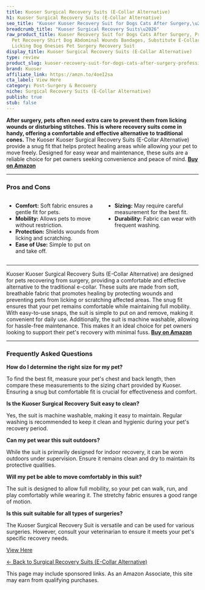 ```yaml
---
title: Kuoser Surgical Recovery Suits (E-Collar Alternative)
h1: Kuoser Surgical Recovery Suits (E-Collar Alternative)
seo_title: "Kuoser Kuoser Recovery Suit for Dogs Cats After Surgery,\u2026"
breadcrumb_title: "Kuoser Surgical Recovery Suits\u2026"
raw_product_title: Kuoser Recovery Suit for Dogs Cats After Surgery, Professional
  Pet Recovery Shirt Dog Abdominal Wounds Bandages, Substitute E-Collar & Cone,Prevent
  Licking Dog Onesies Pet Surgery Recovery Suit
display_title: Kuoser Surgical Recovery Suits (E-Collar Alternative)
type: review
product_slug: kuoser-recovery-suit-for-dogs-cats-after-surgery-professional-pet-recov-df7ed949
brand: Kuoser
affiliate_link: https://amzn.to/4oeI2sa
cta_label: View Here
category: Post-Surgery & Recovery
niche: Surgical Recovery Suits (E-Collar Alternative)
publish: true
stub: false
---
```


<div id="intro" class="full-width">
  <p><strong>After surgery, pets often need extra care to prevent them from licking wounds or disturbing stitches. This is where recovery suits come in handy, offering a comfortable and effective alternative to traditional cones.</strong> The Kuoser Kuoser Surgical Recovery Suits (E-Collar Alternative) provide a snug fit that helps protect healing areas while allowing your pet to move freely. Designed for easy wear and maintenance, these suits are a reliable choice for pet owners seeking convenience and peace of mind. <a href="https://amzn.to/4oeI2sa" rel="nofollow sponsored noopener" target="_blank"><strong>Buy on Amazon</strong></a></p>
</div>

<hr />
<h3 id="pros-cons">Pros and Cons</h3>
<div class="pc-grid" style="display:grid;grid-template-columns:1fr 1fr;gap:16px;">
  <ul>
    <li><strong>Comfort:</strong> Soft fabric ensures a gentle fit for pets.</li>
    <li><strong>Mobility:</strong> Allows pets to move without restriction.</li>
    <li><strong>Protection:</strong> Shields wounds from licking and scratching.</li>
    <li><strong>Ease of Use:</strong> Simple to put on and take off.</li>
  </ul>
  <ul>
    <li><strong>Sizing:</strong> May require careful measurement for the best fit.</li>
    <li><strong>Durability:</strong> Fabric can wear with frequent washing.</li>
  </ul>
</div>
<hr />

<div class="full-width">
  <p>Kuoser Kuoser Surgical Recovery Suits (E-Collar Alternative) are designed for pets recovering from surgery, providing a comfortable and effective alternative to the traditional e-collar. These suits are made from soft, breathable fabric that promotes healing by protecting wounds and preventing pets from licking or scratching affected areas. The snug fit ensures that your pet remains comfortable while maintaining full mobility. With easy-to-use snaps, the suit is simple to put on and remove, making it convenient for daily use. Additionally, the suit is machine washable, allowing for hassle-free maintenance. This makes it an ideal choice for pet owners looking to support their pet's recovery with minimal fuss. <a href="https://amzn.to/4oeI2sa" rel="nofollow sponsored noopener" target="_blank"><strong>Buy on Amazon</strong></a></p>
</div>

<hr />
<h3 id="faqs">Frequently Asked Questions</h3>

<p><strong>How do I determine the right size for my pet?</strong></p>
<p>To find the best fit, measure your pet's chest and back length, then compare these measurements to the sizing chart provided by Kuoser. Ensuring a snug but comfortable fit is crucial for effectiveness and comfort.</p>

<p><strong>Is the Kuoser Surgical Recovery Suit easy to clean?</strong></p>
<p>Yes, the suit is machine washable, making it easy to maintain. Regular washing is recommended to keep it clean and hygienic during your pet's recovery period.</p>

<p><strong>Can my pet wear this suit outdoors?</strong></p>
<p>While the suit is primarily designed for indoor recovery, it can be worn outdoors under supervision. Ensure it remains clean and dry to maintain its protective qualities.</p>

<p><strong>Will my pet be able to move comfortably in this suit?</strong></p>
<p>The suit is designed to allow full mobility, so your pet can walk, run, and play comfortably while wearing it. The stretchy fabric ensures a good range of motion.</p>

<p><strong>Is this suit suitable for all types of surgeries?</strong></p>
<p>The Kuoser Surgical Recovery Suit is versatile and can be used for various surgeries. However, consult your veterinarian to ensure it meets your pet's specific recovery needs.</p>
<p><a class="btn" href="https://amzn.to/4oeI2sa" target="_blank" rel="nofollow sponsored noopener">View Here</a></p>
<p><a href="/roundups/post-surgery-recovery/surgical-recovery-suits-e-collar-alternative-/">← Back to Surgical Recovery Suits (E-Collar Alternative)</a></p>
<aside class="disclosure">This page may include sponsored links. As an Amazon Associate, this site may earn from qualifying purchases.</aside>
